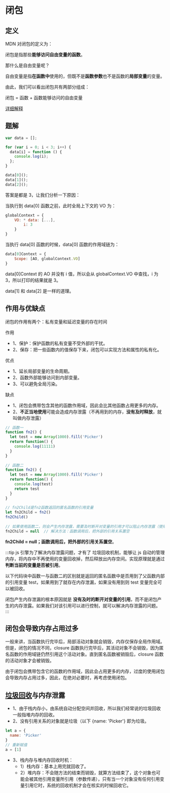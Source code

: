 # 闭包

## 定义

MDN 对闭包的定义为：

  闭包是指那些**能够访问自由变量的函数**。

那什么是自由变量呢？

  自由变量是指**在函数中**使用的，但既不是**函数参数**也不是函数的**局部变量**的变量。

由此，我们可以看出闭包共有两部分组成：

  闭包 = 函数 + 函数能够访问的自由变量

[详细解释](https://github.com/mqyqingfeng/Blog/issues/9)

## 题解

```js
var data = [];

for (var i = 0; i < 3; i++) {
  data[i] = function () {
    console.log(i);
  };
}

data[0]();
data[1]();
data[2]();
```

答案是都是 3，让我们分析一下原因：

当执行到 data[0] 函数之前，此时全局上下文的 VO 为：

```js
globalContext = {
    VO: * data: [...],
        i: 3
    }
}
```

当执行 data[0] 函数的时候，data[0] 函数的作用域链为：

```js
data[0]Context = {
    Scope: [AO, globalContext.VO]
}
```

data[0]Context 的 AO 并没有 i 值，所以会从 globalContext.VO 中查找，i 为 3，所以打印的结果就是 3。

data[1] 和 data[2] 是一样的道理。

## 作用与优缺点

闭包的作用有两个：私有变量和延迟变量的存在时间

作用

* 1、保护：保护函数的私有变量不受外部的干扰。
* 2、保存：把一些函数内的值保存下来，闭包可以实现方法和属性的私有化。

优点

* 1、延长局部变量的生命周期。
* 2、函数外部能够访问到内部变量。
* 3、可以避免全局污染。

缺点

* 1、闭包会携带包含其他的函数作用域，因此会比其他函数占用更多的内存。
* 2、**不正当地使用**可能会造成内存泄露（不再用到的内存，**没有及时释放**，就叫做内存泄露）

```js
// 函数一
function fn2() {
  let test = new Array(1000).fill('Picker')
  return function() {
    console.log(11111)
  }
}
 
// 函数二
function fn2() {
  let test = new Array(1000).fill('Picker')
  return function() {
    console.log(test)
    return test
  }
}
 
// fn2Child是fn2函数返回的匿名函数的引用变量
let fn2Child = fn2()
fn2Child()
 
// 如果使用函数二，则会产生内存泄露，需要及时断开对变量的引用才可以阻止内存泄露（使用函数一不会，因为返回的匿名函数中没有使用外部的函数的变量，但依旧属于闭包）
fn2Child = null  // 解决方法：函数调用后，把外部的引用关系置空
```

**fn2Child = null；函数调用后，把外部的引用关系置空**。

:::tip
js 引擎为了解决内存泄露问题，才有了 垃圾回收机制，能够让 js 自动的管理内存，将内存中不再使用的变量回收掉，然后释放出内存空间。实现原理就是通过 **判断当前的变量是否被引用**。

以下代码块中函数一与函数二的区别就是返回的匿名函数中是否用到了父函数内部的引用变量 test，如果用到了就存在内存泄漏，如果没有用到则 test 变量完全可以被回收。

闭包产生内存泄漏的根本原因就是 **没有及时的断开对变量的引用**，而不是闭包产生的内存泄露。如果我们对该引用可以进行控制，就可以解决内存泄露的问题。
:::

## 闭包会导致内存占用过多

一般来讲，当函数执行完毕后，局部活动对象就会销毁，内存仅保存全局作用域。但是，闭包的情况不同，closure 函数执行完毕后，其活动对象不会销毁，因为匿名函数的作用域链仍然引用这个活动对象。直到匿名函数被销毁后，closure 函数的活动对象才会被销毁。

由于闭包会携带包含它的函数的作用域，因此会占用更多的内存，过度的使用闭包会导致内存占用过多，因此，在绝对必要时，再考虑使用闭包。

## [垃圾回收](/base/browser/garbageCollection.html)与内存泄露

* 1、由于栈内存小，由系统自动分配空间并回收，所以我们经常说的垃圾回收一般指堆内存的回收。
* 2、没有引用关系的对象就是垃圾（以下 {name: 'Picker'} 即为垃圾。

```js
let a = {
  name: 'Picker'
}
// 重新赋值
a = [1]
```

* 3、栈内存与堆内存回收时机：
  * 1）栈内存：基本上用完就回收了。
  * 2）堆内存：不会随方法的结束而销毁，就算方法结束了，这个对象也可能会被其他引用变量所引用（参数传递），只有当一个对象没有任何引用变量引用它时，系统的回收机制才会在核实的时候回收它。

